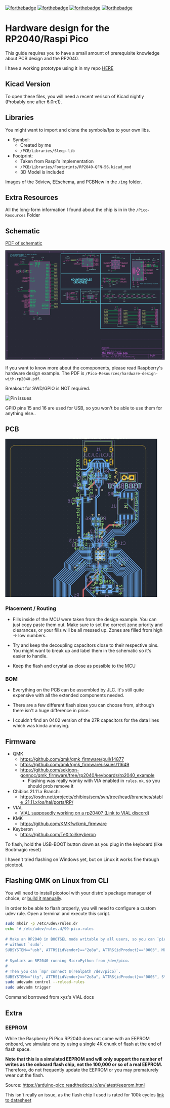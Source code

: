  [![forthebadge](https://forthebadge.com/images/badges/built-with-love.svg)](https://forthebadge.com) [![forthebadge](https://forthebadge.com/images/badges/powered-by-electricity.svg)](https://forthebadge.com) [![forthebadge](https://forthebadge.com/images/badges/mom-made-pizza-rolls.svg)](https://forthebadge.com) [![forthebadge](https://forthebadge.com/images/badges/reading-6th-grade-level.svg)](https://forthebadge.com) 

# Hardware design for the RP2040/Raspi Pico

This guide requires you to have a small amount of prerequisite knowledge about PCB design and the RP2040.

I have a working prototype using it in my repo [HERE](https://github.com/Sleepdealr/RPAD)

## Kicad Version

To open these files, you will need a recent verison of Kicad nightly (Probably one after 6.0rc1).

## Libraries

You might want to import and clone the symbols/fps to your own libs.

- Symbol:
  - Created by me
  - `/PCB/Libraries/Sleep-lib`
- Footprint:
  - Taken from Raspi's implementation
  - `/PCB/Libraries/Footprints/RP2040-QFN-56.kicad_mod`
  - 3D Model is included

Images of the 3dview, EEschema, and PCBNew in the `/img` folder.

## Extra Resources

All the long-form information I found about the chip is in in the `/Pico-Resources` Folder

## Schematic

[PDF of schematic](https://github.com/Sleepdealr/RP2040-designguide/blob/main/PCB/RP2040-Guide-Schematic.pdf)

![Schematic](img/eeschema.png)

If you want to know more about the comoponents, please read Raspberry's hardware design example.
The PDF is `/Pico-Resources/hardware-design-with-rp2040.pdf`.

Breakout for SWD/GPIO is NOT required.

![Pin issues](https://cdn.discordapp.com/attachments/897555262473371698/912419661180706836/unknown.png)

GPIO pins 15 and 16 are used for USB, so you won't be able to use them for anything else..

## PCB

![PCB](/img/pcbnew.png)

### Placement / Routing

- Fills inside of the MCU were taken from the design example. You can just copy paste them out. Make sure to set the correct zone priority and clearances, or your fills will be all messed up. Zones are filled from high -> low numbers.

- Try and keep the decoupling capacitors close to their respective pins. You might want to break up and label them in the schematic so it's easier to handle.

- Keep the flash and crystal as close as possible to the MCU

### BOM

- Everything on the PCB can be assembled by JLC. It's still quite expensive with all the extended components needed.

- There are a few different flash sizes you can choose from, although there isn't a huge difference in price.

- I couldn't find an 0402 version of the 27R capacitors for the data lines which was kinda annoying.

## Firmware

- QMK
  - <https://github.com/qmk/qmk_firmware/pull/14877>
  - <https://github.com/qmk/qmk_firmware/issues/11649>
  - <https://github.com/sekigon-gonnoc/qmk_firmware/tree/rp2040/keyboards/rp2040_example>
    - Flashing was really wonky with VIA enabled in `rules.mk`, so you should prob remove it
- Chibios 21.11.x Branch:
  - <https://osdn.net/projects/chibios/scm/svn/tree/head/branches/stable_21.11.x/os/hal/ports/RP/>
- VIAL
  - [VIAL supposedly working on a rp2040? (Link to VIAL discord)](https://canary.discord.com/channels/798171334756401183/798171646045323265/905160785397968926)
- KMK
  - <https://github.com/KMKfw/kmk_firmware>
- Keyberon
  - <https://github.com/TeXitoi/keyberon>

To flash, hold the USB-BOOT button down as you plug in the keyboard (like Bootmagic reset)

I haven't tried flashing on Windows yet, but on Linux it works fine through picotool.

## Flashing QMK on Linux from CLI

You will need to install picotool with your distro's package manager of choice, or [build it manually](https://github.com/raspberrypi/picotool#building).

In order to be able to flash properly, you will need to configure a custom udev rule.
Open a terminal and execute this script.

```bash
sudo mkdir -p /etc/udev/rules.d/
echo '# /etc/udev/rules.d/99-pico.rules

# Make an RP2040 in BOOTSEL mode writable by all users, so you can `picotool`
# without `sudo`.
SUBSYSTEM=="usb", ATTRS{idVendor}=="2e8a", ATTRS{idProduct}=="0003", MODE="0666"

# Symlink an RP2040 running MicroPython from /dev/pico.
#
# Then you can `mpr connect $(realpath /dev/pico)`.
SUBSYSTEM=="tty", ATTRS{idVendor}=="2e8a", ATTRS{idProduct}=="0005", SYMLINK+="pico"", TAG+="uaccess", TAG+="udev-acl"' | sudo tee /etc/udev/rules.d/99-pico.rules
sudo udevadm control --reload-rules
sudo udevadm trigger
```

Command borrowed from xyz's VIAL docs

## Extra

### EEPROM

While the Raspberry Pi Pico RP2040 does not come with an EEPROM onboard, we simulate one by using a single 4K chunk of flash at the end of flash space.

**Note that this is a simulated EEPROM and will only support the number of writes as the onboard flash chip, not the 100,000 or so of a real EEPROM.** Therefore, do not frequently update the EEPROM or you may prematurely wear out the flash.

Source: <https://arduino-pico.readthedocs.io/en/latest/eeprom.html>

This isn't really an issue, as the flash chip I used is rated for 100k cycles [link to datasheet](https://www.winbond.com/resource-files/w25q128jv_dtr%20revc%2003272018%20plus.pdf)
